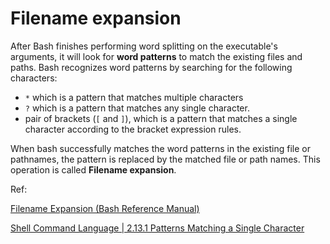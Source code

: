 # Filename expansion

After Bash finishes performing word splitting on the executable's arguments, it will look for **word patterns** to match the existing files and paths. Bash recognizes word patterns by searching for the following characters:

- `*` which is a pattern that matches multiple characters
- `?` which is a pattern that matches any single character.
- pair of brackets (`[` and `]`), which is a pattern that matches a single character according to the bracket expression rules.

When bash successfully matches the word patterns in the existing file or pathnames, the pattern is replaced by the matched file or path names. This operation is called **Filename expansion**.

Ref: 

[Filename Expansion (Bash Reference Manual)](https://www.gnu.org/software/bash/manual/html_node/Filename-Expansion.html) 

[Shell Command Language | 2.13.1 Patterns Matching a Single Character](https://pubs.opengroup.org/onlinepubs/007904975/utilities/xcu_chap02.html#tag_02_13) 
